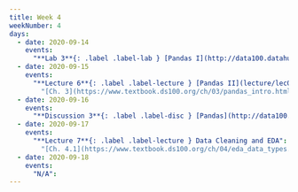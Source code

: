 ```yaml
---
title: Week 4
weekNumber: 4
days:
  - date: 2020-09-14
    events:
      "**Lab 3**{: .label .label-lab } [Pandas I](http://data100.datahub.berkeley.edu/hub/user-redirect/git-sync?repo=https://github.com/DS-100/fa20&subPath=lab/lab03/) (due Sept. 14)":
  - date: 2020-09-15
    events:
      "**Lecture 6**{: .label .label-lecture } [Pandas II](lecture/lec06) (QC due Sept. 21)":
        "[Ch. 3](https://www.textbook.ds100.org/ch/03/pandas_intro.html)"
  - date: 2020-09-16
    events:
      "**Discussion 3**{: .label .label-disc } [Pandas](http://data100.datahub.berkeley.edu/hub/user-redirect/git-sync?repo=https://github.com/DS-100/fa20&subPath=disc/disc03/) [(video)](https://www.youtube.com/playlist?list=PLQCcNQgUcDfowC1_PqpLMkbVif2EBgWjT)":
  - date: 2020-09-17
    events:
      "**Lecture 7**{: .label .label-lecture } Data Cleaning and EDA":
        "[Ch. 4.1](https://www.textbook.ds100.org/ch/04/eda_data_types.html), [Ch. 5](https://www.textbook.ds100.org/ch/05/cleaning_intro.html)"
  - date: 2020-09-18
    events:
      "N/A":
---
```

